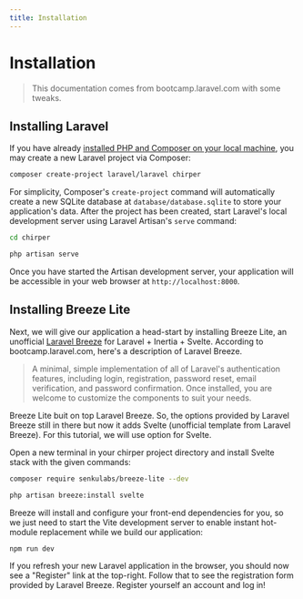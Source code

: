 ```yaml
---
title: Installation
---
```


# Installation

> This documentation comes from bootcamp.laravel.com with some tweaks.

## Installing Laravel

If you have already [installed PHP and Composer on your local machine](https://herd.laravel.com/), you may create a new Laravel project via Composer:

```bash
composer create-project laravel/laravel chirper
```

For simplicity, Composer's `create-project` command will automatically create a new SQLite database at `database/database.sqlite` to store your application's data. After the project has been created, start Laravel's local development server using Laravel Artisan's `serve` command:

```bash
cd chirper

php artisan serve
```

Once you have started the Artisan development server, your application will be accessible in your web browser at `http://localhost:8000`.

## Installing Breeze Lite

Next, we will give our application a head-start by installing Breeze Lite, an unofficial [Laravel Breeze](https://laravel.com/docs/starter-kits#laravel-breeze) for Laravel + Inertia + Svelte. According to bootcamp.laravel.com, here's a description of Laravel Breeze.

> A minimal, simple implementation of all of Laravel's authentication features, including login, registration, password reset, email verification, and password confirmation. Once installed, you are welcome to customize the components to suit your needs.

Breeze Lite buit on top Laravel Breeze. So, the options provided by Laravel Breeze still in there but now it adds Svelte (unofficial template from Laravel Breeze). For this tutorial, we will use option for Svelte.

Open a new terminal in your chirper project directory and install Svelte stack with the given commands:

```bash
composer require senkulabs/breeze-lite --dev

php artisan breeze:install svelte
```

Breeze will install and configure your front-end dependencies for you, so we just need to start the Vite development server to enable instant hot-module replacement while we build our application:

```bash
npm run dev
```

If you refresh your new Laravel application in the browser, you should now see a "Register" link at the top-right. Follow that to see the registration form provided by Laravel Breeze. Register yourself an account and log in!